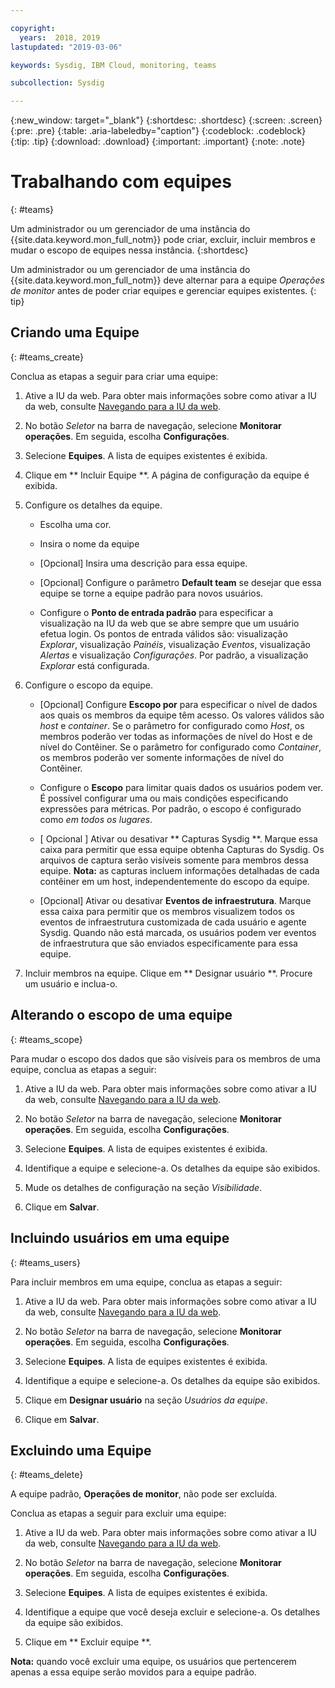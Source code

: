 ```yaml
---

copyright:
  years:  2018, 2019
lastupdated: "2019-03-06"

keywords: Sysdig, IBM Cloud, monitoring, teams

subcollection: Sysdig

---
```


{:new_window: target="_blank"}
{:shortdesc: .shortdesc}
{:screen: .screen}
{:pre: .pre}
{:table: .aria-labeledby="caption"}
{:codeblock: .codeblock}
{:tip: .tip}
{:download: .download}
{:important: .important}
{:note: .note}

# Trabalhando com equipes
{: #teams}

Um administrador ou um gerenciador de uma instância do {{site.data.keyword.mon_full_notm}} pode criar, excluir, incluir membros e mudar o escopo de equipes nessa instância. 
{:shortdesc} 

Um administrador ou um gerenciador de uma instância do {{site.data.keyword.mon_full_notm}} deve alternar para a equipe *Operações de monitor* antes de poder criar equipes e gerenciar equipes existentes.
{: tip}

## Criando uma Equipe
{: #teams_create}

Conclua as etapas a seguir para criar uma equipe:

1. Ative a IU da web. Para obter mais informações sobre como ativar a IU da web, consulte [Navegando para a IU da web](/docs/services/Monitoring-with-Sysdig?topic=Sysdig-launch#launch). 
    
2. No botão *Seletor* na barra de navegação, selecione **Monitorar operações**. Em seguida, escolha **Configurações**.

3. Selecione **Equipes**. A lista de equipes existentes é exibida.

4. Clique em  ** Incluir Equipe **. A página de configuração da equipe é exibida.

5. Configure os detalhes da equipe. 

    * Escolha uma cor.

    * Insira o nome da equipe

    * [Opcional] Insira uma descrição para essa equipe.

    * [Opcional] Configure o parâmetro **Default team** se desejar que essa equipe se torne a equipe padrão para novos usuários.

    * Configure o **Ponto de entrada padrão** para especificar a visualização na IU da web que se abre sempre que um usuário efetua login. Os pontos de entrada válidos são: visualização *Explorar*, visualização *Painéis*, visualização *Eventos*, visualização *Alertas* e visualização *Configurações*. Por padrão, a visualização *Explorar* está configurada.

6. Configure o escopo da equipe. 

    * [Opcional] Configure **Escopo por** para especificar o nível de dados aos quais os membros da equipe têm acesso. Os valores válidos são *host* e *container*. Se o parâmetro for configurado como *Host*, os membros poderão ver todas as informações de nível do Host e de nível do Contêiner. Se o parâmetro for configurado como *Container*, os membros poderão ver somente informações de nível do Contêiner.

    * Configure o **Escopo** para limitar quais dados os usuários podem ver. É possível configurar uma ou mais condições especificando expressões para métricas. Por padrão, o escopo é configurado como *em todos os lugares*.
	
    * [ Opcional ] Ativar ou desativar  ** Capturas Sysdig **. Marque essa caixa para permitir que essa equipe obtenha Capturas do Sysdig. Os arquivos de captura serão visíveis somente para membros dessa equipe. **Nota:** as capturas incluem informações detalhadas de cada contêiner em um host, independentemente do escopo da equipe.

    * [Opcional] Ativar ou desativar **Eventos de infraestrutura**. Marque essa caixa para permitir que os membros visualizem todos os eventos de infraestrutura customizada de cada usuário e agente Sysdig. Quando não está marcada, os usuários podem ver eventos de infraestrutura que são enviados especificamente para essa equipe. 

6. Incluir membros na equipe. Clique em  ** Designar usuário **. Procure um usuário e inclua-o.



## Alterando o escopo de uma equipe
{: #teams_scope}

Para mudar o escopo dos dados que são visíveis para os membros de uma equipe, conclua as etapas a seguir: 

1. Ative a IU da web. Para obter mais informações sobre como ativar a IU da web, consulte [Navegando para a IU da web](/docs/services/Monitoring-with-Sysdig?topic=Sysdig-launch#launch). 
    
2. No botão *Seletor* na barra de navegação, selecione **Monitorar operações**. Em seguida, escolha **Configurações**.

3. Selecione **Equipes**. A lista de equipes existentes é exibida.

4. Identifique a equipe e selecione-a. Os detalhes da equipe são exibidos.

5. Mude os detalhes de configuração na seção *Visibilidade*.

6. Clique em **Salvar**. 


## Incluindo usuários em uma equipe
{: #teams_users}

Para incluir membros em uma equipe, conclua as etapas a seguir: 

1. Ative a IU da web. Para obter mais informações sobre como ativar a IU da web, consulte [Navegando para a IU da web](/docs/services/Monitoring-with-Sysdig?topic=Sysdig-launch#launch). 
    
2. No botão *Seletor* na barra de navegação, selecione **Monitorar operações**. Em seguida, escolha **Configurações**.

3. Selecione **Equipes**. A lista de equipes existentes é exibida.

4. Identifique a equipe e selecione-a. Os detalhes da equipe são exibidos.

5. Clique em **Designar usuário** na seção *Usuários da equipe*.

6. Clique em **Salvar**. 


## Excluindo uma Equipe
{: #teams_delete}

A equipe padrão, **Operações de monitor**, não pode ser excluída. 

Conclua as etapas a seguir para excluir uma equipe:

1. Ative a IU da web. Para obter mais informações sobre como ativar a IU da web, consulte [Navegando para a IU da web](/docs/services/Monitoring-with-Sysdig?topic=Sysdig-launch#launch). 
    
2. No botão *Seletor* na barra de navegação, selecione **Monitorar operações**. Em seguida, escolha **Configurações**.

3. Selecione **Equipes**. A lista de equipes existentes é exibida.

4. Identifique a equipe que você deseja excluir e selecione-a. Os detalhes da equipe são exibidos.

5. Clique em  ** Excluir equipe **.

**Nota:** quando você excluir uma equipe, os usuários que pertencerem apenas a essa equipe serão movidos para a equipe padrão.



